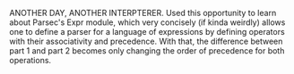 ANOTHER DAY, ANOTHER INTERPTERER. Used this opportunity to learn about Parsec's Expr
module, which very concisely (if kinda weirdly) allows one to define a parser for a
language of expressions by defining operators with their associativity and precedence.
With that, the difference between part 1 and part 2 becomes only changing the order of
precedence for both operations.

